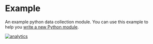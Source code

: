 <!--
title: "Example"
custom_edit_url: https://github.com/netdata/netdata/edit/master/collectors/python.d.plugin/example/README.md
-->

# Example

An example python data collection module.
You can use this example to help you [write a new Python module](../#how-to-write-a-new-module).

[![analytics](https://www.google-analytics.com/collect?v=1&aip=1&t=pageview&_s=1&ds=github&dr=https%3A%2F%2Fgithub.com%2Fnetdata%2Fnetdata&dl=https%3A%2F%2Fmy-netdata.io%2Fgithub%2Fcollectors%2Fpython.d.plugin%2Fexample%2FREADME&_u=MAC~&cid=5792dfd7-8dc4-476b-af31-da2fdb9f93d2&tid=UA-64295674-3)](<>)
